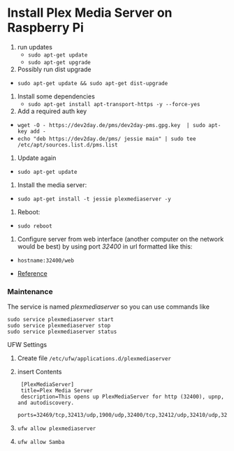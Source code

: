 # Install Plex Media Server on Raspberry Pi

1. run updates
	* `sudo apt-get update`
	* `sudo apt-get upgrade`
1. Possibly run dist upgrade
  * `sudo apt-get update && sudo apt-get dist-upgrade  `
1. Install some dependencies
	* `sudo apt-get install apt-transport-https -y --force-yes  `
1. Add a required auth key
  * `wget -O - https://dev2day.de/pms/dev2day-pms.gpg.key  | sudo apt-key add -`
  * `echo "deb https://dev2day.de/pms/ jessie main" | sudo tee /etc/apt/sources.list.d/pms.list  `
1. Update again
  * `sudo apt-get update`
1. Install the media server:
  * `sudo apt-get install -t jessie plexmediaserver -y`
1. Reboot:
  * `sudo reboot`
1. Configure server from web interface (another computer on the network would be best) by using port *32400* in url formatted like this:
  * `hostname:32400/web`


* [Reference](https://www.element14.com/community/community/raspberry-pi/raspberrypi_projects/blog/2016/03/11/a-more-powerful-plex-media-server-using-raspberry-pi-3)

### Maintenance

The service is named *plexmediaserver* so you can use commands like

	sudo service plexmediaserver start
	sudo service plexmediaserver stop
	sudo service plexmediaserver status


UFW Settings

1. Create file `/etc/ufw/applications.d/plexmediaserver`
1. insert Contents

		[PlexMediaServer]
		title=Plex Media Server
		description=This opens up PlexMediaServer for http (32400), upnp, and autodiscovery.
		ports=32469/tcp,32413/udp,1900/udp,32400/tcp,32412/udp,32410/udp,32414/udp

1. `ufw allow plexmediaserver`
1. `ufw allow Samba`
